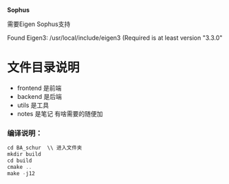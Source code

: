 **Sophus**

需要Eigen Sophus支持

Found Eigen3: /usr/local/include/eigen3 (Required is at least version "3.3.0"




# 文件目录说明
- frontend 是前端
- backend 是后端
- utils 是工具
- notes 是笔记
有啥需要的随便加

### 编译说明：

```c++
cd BA_schur  \\ 进入文件夹
mkdir build   
cd build
cmake ..
make -j12
```




